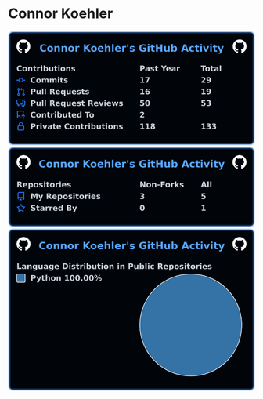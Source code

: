 # Connor Koehler

[![My user statistics](images/contribs.svg)](https://github.com/cicirello/user-statistician)
[![My user statistics](images/repos.svg)](https://github.com/cicirello/user-statistician)
[![My user statistics](images/languages.svg)](https://github.com/cicirello/user-statistician)